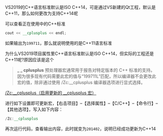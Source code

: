 VS2019的C++语言标准默认是ISO C++14，可是通过VS新建的Qt工程，默认是C++11，那么如何更改为支持C++14呢


可以查看正在使用中的C++标准

```C++
cout << __cplusplus << endl;
```

如果输出为`199711`，那么就说明使用的是C++11语言标准

为什么VS2019项目属性里C++语言标准默认是ISO C++14，但实际的工程还是C++11呢?原因应该是这个
> **_ _ cplusplus** 预处理器宏通常用于报告对特定版本的 C++ 标准的支持。 因为很多现有代码需要此宏的值与“199711L”匹配，所以编译器不会更改此宏的值，除非通过使用 /Zc:__cplusplus 编译器选项进行显式选择。

[/Zc:__cplusplus（启用更新的 __cplusplus 宏）](https://docs.microsoft.com/zh-cn/cpp/build/reference/zc-cplusplus?view=msvc-160&viewFallbackFrom=vs-2019)

进行如下设置即可更新宏，【右击项目】–【选择属性】–【C/C++】–【命令行】–【其他选项】，写入如下内容：

```C++
/Zc:__cplusplus 
```

再次运行代码，查看输出内容，此时就变为`201402`，说明已经成功更新为C++14
